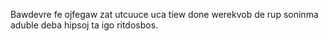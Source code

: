 Bawdevre fe ojfegaw zat utcuuce uca tiew done werekvob de rup soninma aduble deba hipsoj ta igo ritdosbos.